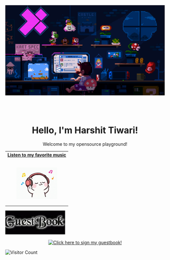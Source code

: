 ﻿<!-- "Hero" Header -->
<div align="center">
  <img src="https://github.com/harshittiwariii/harshittiwariii/blob/main/images/Header.gif" style="max-width: 100%;" alt="Welcome to my Github Profile" />
  <br />
  <br />
  <br />
  <br />
  <h1 style="animation: fadeIn 1.5s ease-out;"> Hello, I'm Harshit Tiwari!</h1>
  <p style="animation: fadeIn 1.5s ease-out;">Welcome to my opensource playground! </p>
</div>

<!-- Social -->
<table width="100%" align="center">

<td align="center">
<a href="https://www.youtube.com/watch?v=XG6aRxkcr9c">
<strong>Listen to my favorite music</strong>
<br />
<br />

<p>
<img height="100" alt="Music" src="https://github.com/harshittiwariii/harshittiwariii/blob/main/images/music.gif"> 
</a>
</p>

</td>
</tr>
</table>

<div align="left">
<a href="https://github.com/harshittiwariii/your-repo/issues/1#issuecomment-new"><img src="https://github.com/harshittiwariii/harshittiwariii/blob/main/images/guestbook.jpeg"></a> 
</div>

<!-- Guestbook -->
<p align="center">
  <a href="[https://gist.github.com/traumverloren/<HASH>](https://gist.github.com/harshittiwariii/a4f04f5e1c8e3e9ddc75de6b01a7da21)">
    <img src="<YOUR IMAGE PATH GOES HERE!>" alt="Click here to sign my guestbook!">
  </a>
</p>
<!-- /Guestbook -->

<!-- Footer -->


![Visitor Count](https://profile-counter.glitch.me/harshittiwariii/count.svg)

</div>
